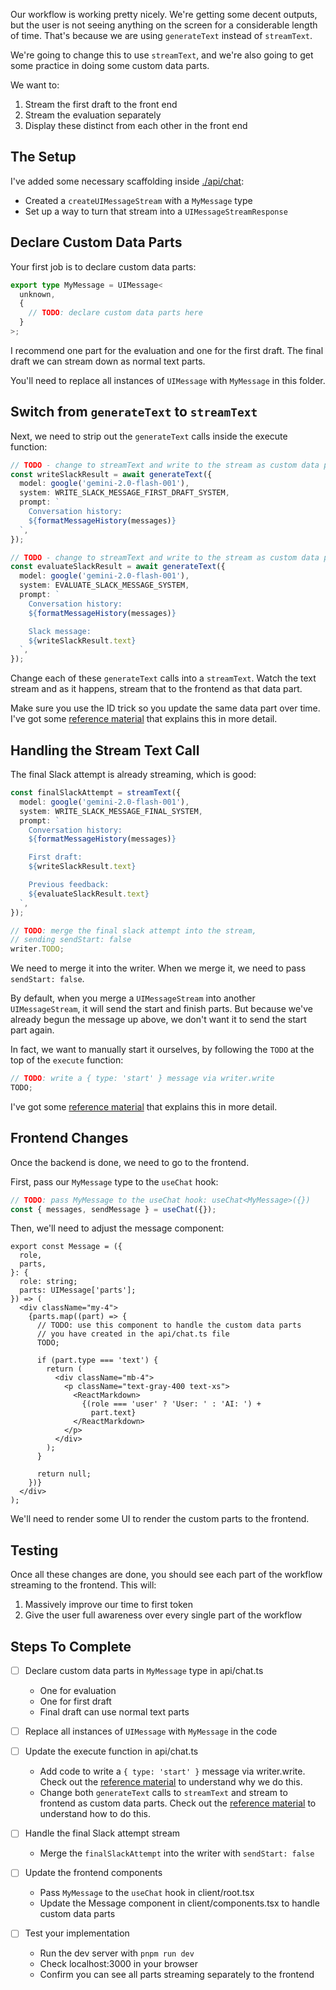 Our workflow is working pretty nicely. We're getting some decent outputs, but the user is not seeing anything on the screen for a considerable length of time. That's because we are using `generateText` instead of `streamText`.

We're going to change this to use `streamText`, and we're also going to get some practice in doing some custom data parts.

We want to:

1. Stream the first draft to the front end
2. Stream the evaluation separately
3. Display these distinct from each other in the front end

## The Setup

I've added some necessary scaffolding inside [./api/chat](./api/chat.ts):

- Created a `createUIMessageStream` with a `MyMessage` type
- Set up a way to turn that stream into a `UIMessageStreamResponse`

## Declare Custom Data Parts

Your first job is to declare custom data parts:

```typescript
export type MyMessage = UIMessage<
  unknown,
  {
    // TODO: declare custom data parts here
  }
>;
```

I recommend one part for the evaluation and one for the first draft. The final draft we can stream down as normal text parts.

You'll need to replace all instances of `UIMessage` with `MyMessage` in this folder.

## Switch from `generateText` to `streamText`

Next, we need to strip out the `generateText` calls inside the execute function:

```typescript
// TODO - change to streamText and write to the stream as custom data parts
const writeSlackResult = await generateText({
  model: google('gemini-2.0-flash-001'),
  system: WRITE_SLACK_MESSAGE_FIRST_DRAFT_SYSTEM,
  prompt: `
    Conversation history:
    ${formatMessageHistory(messages)}
  `,
});

// TODO - change to streamText and write to the stream as custom data parts
const evaluateSlackResult = await generateText({
  model: google('gemini-2.0-flash-001'),
  system: EVALUATE_SLACK_MESSAGE_SYSTEM,
  prompt: `
    Conversation history:
    ${formatMessageHistory(messages)}

    Slack message:
    ${writeSlackResult.text}
  `,
});
```

Change each of these `generateText` calls into a `streamText`. Watch the text stream and as it happens, stream that to the frontend as that data part.

Make sure you use the ID trick so you update the same data part over time. I've got some [reference material](/exercises/99-reference/99.06-custom-data-parts-id-reconciliation/explainer/readme.md) that explains this in more detail.

## Handling the Stream Text Call

The final Slack attempt is already streaming, which is good:

```typescript
const finalSlackAttempt = streamText({
  model: google('gemini-2.0-flash-001'),
  system: WRITE_SLACK_MESSAGE_FINAL_SYSTEM,
  prompt: `
    Conversation history:
    ${formatMessageHistory(messages)}

    First draft:
    ${writeSlackResult.text}

    Previous feedback:
    ${evaluateSlackResult.text}
  `,
});

// TODO: merge the final slack attempt into the stream,
// sending sendStart: false
writer.TODO;
```

We need to merge it into the writer. When we merge it, we need to pass `sendStart: false`.

By default, when you merge a `UIMessageStream` into another `UIMessageStream`, it will send the start and finish parts. But because we've already begun the message up above, we don't want it to send the start part again.

In fact, we want to manually start it ourselves, by following the `TODO` at the top of the `execute` function:

```typescript
// TODO: write a { type: 'start' } message via writer.write
TODO;
```

I've got some [reference material](/exercises/99-reference/99.09-start-and-finish-parts/explainer/readme.md) that explains this in more detail.

## Frontend Changes

Once the backend is done, we need to go to the frontend.

First, pass our `MyMessage` type to the `useChat` hook:

```typescript
// TODO: pass MyMessage to the useChat hook: useChat<MyMessage>({})
const { messages, sendMessage } = useChat({});
```

Then, we'll need to adjust the message component:

```tsx
export const Message = ({
  role,
  parts,
}: {
  role: string;
  parts: UIMessage['parts'];
}) => (
  <div className="my-4">
    {parts.map((part) => {
      // TODO: use this component to handle the custom data parts
      // you have created in the api/chat.ts file
      TODO;

      if (part.type === 'text') {
        return (
          <div className="mb-4">
            <p className="text-gray-400 text-xs">
              <ReactMarkdown>
                {(role === 'user' ? 'User: ' : 'AI: ') +
                  part.text}
              </ReactMarkdown>
            </p>
          </div>
        );
      }

      return null;
    })}
  </div>
);
```

We'll need to render some UI to render the custom parts to the frontend.

## Testing

Once all these changes are done, you should see each part of the workflow streaming to the frontend. This will:

1. Massively improve our time to first token
2. Give the user full awareness over every single part of the workflow

## Steps To Complete

- [ ] Declare custom data parts in `MyMessage` type in api/chat.ts
  - One for evaluation
  - One for first draft
  - Final draft can use normal text parts

- [ ] Replace all instances of `UIMessage` with `MyMessage` in the code

- [ ] Update the execute function in api/chat.ts
  - Add code to write a `{ type: 'start' }` message via writer.write. Check out the [reference material](/exercises/99-reference/99.09-start-and-finish-parts/explainer/readme.md) to understand why we do this.
  - Change both `generateText` calls to `streamText` and stream to frontend as custom data parts. Check out the [reference material](/exercises/99-reference/99.06-custom-data-parts-id-reconciliation/explainer/readme.md) to understand how to do this.

- [ ] Handle the final Slack attempt stream
  - Merge the `finalSlackAttempt` into the writer with `sendStart: false`

- [ ] Update the frontend components
  - Pass `MyMessage` to the `useChat` hook in client/root.tsx
  - Update the Message component in client/components.tsx to handle custom data parts

- [ ] Test your implementation
  - Run the dev server with `pnpm run dev`
  - Check localhost:3000 in your browser
  - Confirm you can see all parts streaming separately to the frontend
